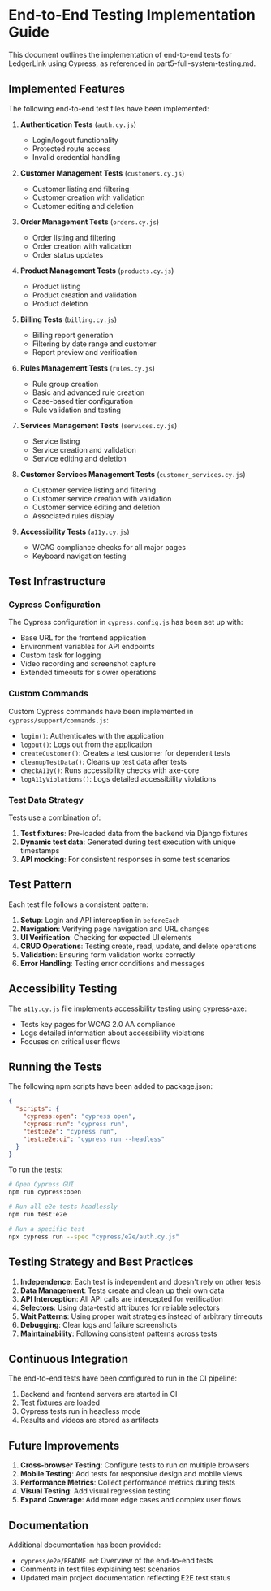 # End-to-End Testing Implementation Guide

This document outlines the implementation of end-to-end tests for LedgerLink using Cypress, as referenced in part5-full-system-testing.md.

## Implemented Features

The following end-to-end test files have been implemented:

1. **Authentication Tests** (`auth.cy.js`)
   - Login/logout functionality
   - Protected route access
   - Invalid credential handling

2. **Customer Management Tests** (`customers.cy.js`)
   - Customer listing and filtering
   - Customer creation with validation
   - Customer editing and deletion

3. **Order Management Tests** (`orders.cy.js`)
   - Order listing and filtering
   - Order creation with validation
   - Order status updates

4. **Product Management Tests** (`products.cy.js`)
   - Product listing
   - Product creation and validation
   - Product deletion

5. **Billing Tests** (`billing.cy.js`)
   - Billing report generation
   - Filtering by date range and customer
   - Report preview and verification

6. **Rules Management Tests** (`rules.cy.js`)
   - Rule group creation
   - Basic and advanced rule creation
   - Case-based tier configuration
   - Rule validation and testing

7. **Services Management Tests** (`services.cy.js`)
   - Service listing
   - Service creation and validation
   - Service editing and deletion

8. **Customer Services Management Tests** (`customer_services.cy.js`)
   - Customer service listing and filtering
   - Customer service creation with validation
   - Customer service editing and deletion
   - Associated rules display

9. **Accessibility Tests** (`a11y.cy.js`)
   - WCAG compliance checks for all major pages
   - Keyboard navigation testing

## Test Infrastructure

### Cypress Configuration

The Cypress configuration in `cypress.config.js` has been set up with:

- Base URL for the frontend application
- Environment variables for API endpoints
- Custom task for logging
- Video recording and screenshot capture
- Extended timeouts for slower operations

### Custom Commands

Custom Cypress commands have been implemented in `cypress/support/commands.js`:

- `login()`: Authenticates with the application
- `logout()`: Logs out from the application
- `createCustomer()`: Creates a test customer for dependent tests
- `cleanupTestData()`: Cleans up test data after tests
- `checkA11y()`: Runs accessibility checks with axe-core
- `logA11yViolations()`: Logs detailed accessibility violations

### Test Data Strategy

Tests use a combination of:

1. **Test fixtures**: Pre-loaded data from the backend via Django fixtures
2. **Dynamic test data**: Generated during test execution with unique timestamps
3. **API mocking**: For consistent responses in some test scenarios

## Test Pattern

Each test file follows a consistent pattern:

1. **Setup**: Login and API interception in `beforeEach`
2. **Navigation**: Verifying page navigation and URL changes
3. **UI Verification**: Checking for expected UI elements
4. **CRUD Operations**: Testing create, read, update, and delete operations
5. **Validation**: Ensuring form validation works correctly
6. **Error Handling**: Testing error conditions and messages

## Accessibility Testing

The `a11y.cy.js` file implements accessibility testing using cypress-axe:

- Tests key pages for WCAG 2.0 AA compliance
- Logs detailed information about accessibility violations
- Focuses on critical user flows

## Running the Tests

The following npm scripts have been added to package.json:

```json
{
  "scripts": {
    "cypress:open": "cypress open",
    "cypress:run": "cypress run",
    "test:e2e": "cypress run",
    "test:e2e:ci": "cypress run --headless"
  }
}
```

To run the tests:

```bash
# Open Cypress GUI
npm run cypress:open

# Run all e2e tests headlessly
npm run test:e2e

# Run a specific test
npx cypress run --spec "cypress/e2e/auth.cy.js"
```

## Testing Strategy and Best Practices

1. **Independence**: Each test is independent and doesn't rely on other tests
2. **Data Management**: Tests create and clean up their own data
3. **API Interception**: All API calls are intercepted for verification
4. **Selectors**: Using data-testid attributes for reliable selectors
5. **Wait Patterns**: Using proper wait strategies instead of arbitrary timeouts
6. **Debugging**: Clear logs and failure screenshots
7. **Maintainability**: Following consistent patterns across tests

## Continuous Integration

The end-to-end tests have been configured to run in the CI pipeline:

1. Backend and frontend servers are started in CI
2. Test fixtures are loaded
3. Cypress tests run in headless mode
4. Results and videos are stored as artifacts

## Future Improvements

1. **Cross-browser Testing**: Configure tests to run on multiple browsers
2. **Mobile Testing**: Add tests for responsive design and mobile views
3. **Performance Metrics**: Collect performance metrics during tests
4. **Visual Testing**: Add visual regression testing
5. **Expand Coverage**: Add more edge cases and complex user flows

## Documentation

Additional documentation has been provided:

- `cypress/e2e/README.md`: Overview of the end-to-end tests
- Comments in test files explaining test scenarios
- Updated main project documentation reflecting E2E test status